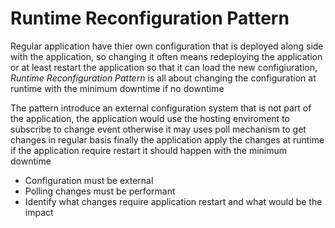 # Runtime Reconfiguration Pattern

Regular application have thier own configuration that is deployed along side with the application, so changing it often means redeploying the application or at least restart the application so that it can load the new configiuration, *Runtime Reconfiguration Pattern* is all about changing the configuration at runtime with the minimum downtime if no downtime

The pattern introduce an external configuration system that is not part of the application, the application would use the hosting enviroment to subscribe to change event otherwise it may uses poll mechanism to get changes in regular basis finally the application apply the changes at runtime if the application require restart it should happen with the minimum downtime

- Configuration must be external
- Polling changes must be performant
- Identify what changes require application restart and what would be the impact